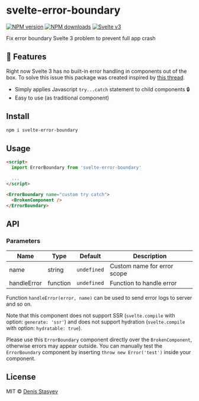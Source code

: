 # svelte-error-boundary

[![NPM version](https://img.shields.io/npm/v/svelte-error-boundary.svg?style=flat)](https://www.npmjs.com/package/svelte-error-boundary) [![NPM downloads](https://img.shields.io/npm/dm/svelte-error-boundary.svg?style=flat)](https://www.npmjs.com/package/svelte-error-boundary) [![Svelte v3](https://img.shields.io/badge/svelte-v3-blueviolet.svg)](https://svelte.dev)

Fix error boundary Svelte 3 problem to prevent full app crash

## :cake: Features

Right now Svelte 3 has no built-in error handling in components out of the box. To solve this issue this package was created inspired by [this thread](https://github.com/sveltejs/svelte/issues/3733).

- Simply applies Javascript `try...catch` statement to child components :lock:
- Easy to use (as traditional component)

## Install

```bash
npm i svelte-error-boundary
```

## Usage

```html
<script>
  import ErrorBoundary from 'svelte-error-boundary'

  ...
</script>

<ErrorBoundary name="custom try catch">
  <BrokenComponent />
</ErrorBoundary>
```

## API

### Parameters

| Name        | Type     | Default     | Description                 |
| ----------- | -------- | ----------- | --------------------------- |
| name        | string   | `undefined` | Custom name for error scope |
| handleError | function | `undefined` | Function to handle error    |

Function `handleError(error, name)` can be used to send error logs to server and so on.

Note that this component does not support SSR (`svelte.compile` with option: `generate: 'ssr'`) and does not support hydration (`svelte.compile` with option: `hydratable: true`).

Please use this `ErrorBoundary` component directly over the `BrokenComponent`, otherwise errors may appear outside. You can manually test the `ErrorBoundary` component by inserting `throw new Error('test')` inside your component.

## License

MIT &copy; [Denis Stasyev](https://github.com/denisstasyev)
